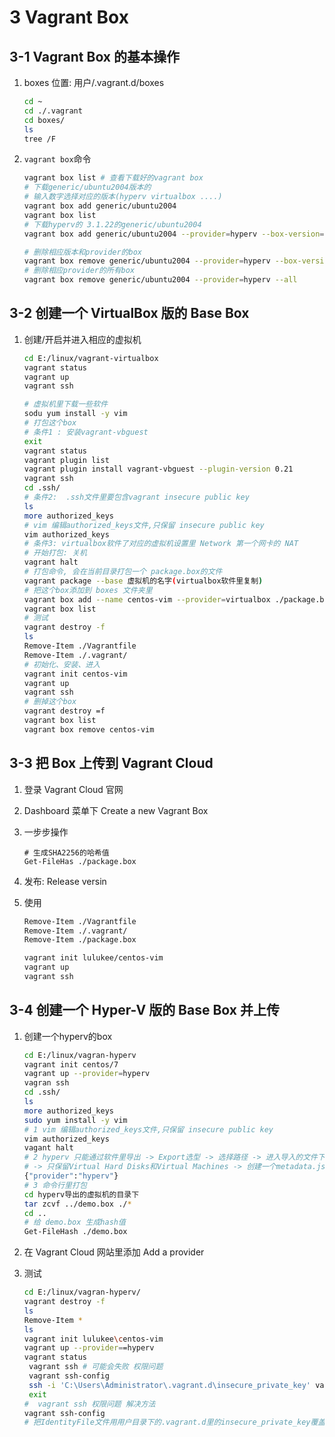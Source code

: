 # 3 Vagrant Box

## 3-1 Vagrant Box 的基本操作

1. boxes 位置: 用户/.vagrant.d/boxes

   ```bash
   cd ~
   cd ./.vagrant
   cd boxes/
   ls
   tree /F
   ```

2. `vagrant box`命令

   ```bash
   vagrant box list # 查看下载好的vagrant box
   # 下载generic/ubuntu2004版本的
   # 输入数字选择对应的版本(hyperv virtualbox ....)
   vagrant box add generic/ubuntu2004 
   vagrant box list
   # 下载hyperv的 3.1.22的generic/ubuntu2004
   vagrant box add generic/ubuntu2004 --provider=hyperv --box-version=3.1.22 
   
   # 删除相应版本和provider的box
   vagrant box remove generic/ubuntu2004 --provider=hyperv --box-version=3.1.22
   # 删除相应provider的所有box
   vagrant box remove generic/ubuntu2004 --provider=hyperv --all
   ```

   

## 3-2 创建一个 VirtualBox 版的 Base Box

1. 创建/开启并进入相应的虚拟机

   ```bash
   cd E:/linux/vagrant-virtualbox
   vagrant status
   vagrant up
   vagrant ssh
   
   # 虚拟机里下载一些软件
   sodu yum install -y vim
   # 打包这个box
   # 条件1 : 安装vagrant-vbguest 
   exit
   vagrant status
   vagrant plugin list
   vagrant plugin install vagrant-vbguest --plugin-version 0.21
   vagrant ssh
   cd .ssh/
   # 条件2:  .ssh文件里要包含vagrant insecure public key
   ls
   more authorized_keys
   # vim 编辑authorized_keys文件,只保留 insecure public key
   vim authorized_keys
   # 条件3: virtualbox软件了对应的虚拟机设置里 Network 第一个网卡的 NAT
   # 开始打包: 关机
   vagrant halt
   # 打包命令, 会在当前目录打包一个 package.box的文件
   vagrant package --base 虚拟机的名字(virtualbox软件里复制)
   # 把这个box添加到 boxes 文件夹里
   vagrant box add --name centos-vim --provider=virtualbox ./package.box
   vagrant box list
   # 测试
   vagrant destroy -f 
   ls
   Remove-Item ./Vagrantfile
   Remove-Item ./.vagrant/
   # 初始化、安装、进入
   vagrant init centos-vim
   vagrant up
   vagrant ssh
   # 删掉这个box
   vagrant destroy =f
   vagrant box list
   vagrant box remove centos-vim
   ```

## 3-3 把 Box 上传到 Vagrant Cloud

1. 登录 Vagrant Cloud 官网

2. Dashboard 菜单下 Create a new Vagrant Box

3. 一步步操作

   ```
   # 生成SHA2256的哈希值
   Get-FileHas ./package.box
   ```

4. 发布: Release versin

5. 使用

   ```bash
   Remove-Item ./Vagrantfile
   Remove-Item ./.vagrant/
   Remove-Item ./package.box
   
   vagrant init lulukee/centos-vim
   vagrant up
   vagrant ssh
   ```

   

## 3-4 创建一个 Hyper-V 版的 Base Box 并上传

1. 创建一个hyperv的box

   ```bash
   cd E:/linux/vagran-hyperv
   vagrant init centos/7
   vagrant up --provider=hyperv
   vagran ssh
   cd .ssh/
   ls
   more authorized_keys
   sudo yum install -y vim
   # 1 vim 编辑authorized_keys文件,只保留 insecure public key
   vim authorized_keys
   vagant halt
   # 2 hyperv 只能通过软件里导出 -> Export选型 -> 选择路径 -> 进入导入的文件下 
   # -> 只保留Virtual Hard Disks和Virtual Machines -> 创建一个metadata.json文件 -> vscode打开metadata.json文件
   {"provider":"hyperv"}
   # 3 命令行里打包
   cd hyperv导出的虚拟机的目录下
   tar zcvf ../demo.box ./*
   cd ..
   # 给 demo.box 生成hash值
   Get-FileHash ./demo.box
   
   ```

2. 在 Vagrant Cloud 网站里添加 Add a provider

3. 测试

   ```bash
   cd E:/linux/vagran-hyperv/
   vagrant destroy -f
   ls
   Remove-Item *
   ls
   vagrant init lulukee\centos-vim 
   vagrant up --provider==hyperv
   vagrant status
    vagrant ssh # 可能会失败 权限问题 
    vagrant ssh-config
    ssh -i 'C:\Users\Administrator\.vagrant.d\insecure_private_key' vagrant@HostName
    exit
   #  vagrant ssh 权限问题 解决方法
   vagrant ssh-config
   # 把IdentityFile文件用用户目录下的.vagrant.d里的insecure_private_key覆盖
   ```

   